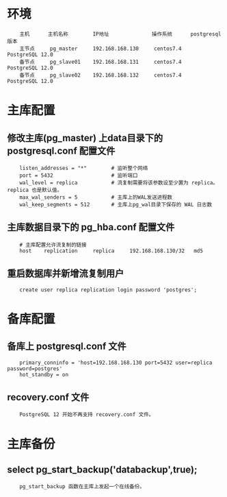 # 环境
```
    主机      主机名称        IP地址              操作系统      postgresql 版本
    主节点     pg_master     192.168.168.130     centos7.4    PostgreSQL 12.0
    备节点     pg_slave01    192.168.168.131     centos7.4    PostgreSQL 12.0
    备节点     pg_slave02    192.168.168.132     centos7.4    PostgreSQL 12.0
```
# 主库配置
## 修改主库(pg_master) 上data目录下的 postgresql.conf 配置文件
```
    listen_addresses = "*"        # 监听整个网络
    port = 5432                   # 监听端口
    wal_level = replica           # 流复制需要将该参数设至少置为 replica。 replica 也是默认值。
    max_wal_senders = 5           # 主库上的WAL发送进程数
    wal_keep_segments = 512       # 主库上pg_wal目录下保存的 WAL 日志数
```
## 主库数据目录下的 pg_hba.conf 配置文件
```
    # 主库配置允许流复制的链接
    host    replication     replica     192.168.168.130/32   md5
```
## 重启数据库并新增流复制用户
```
    create user replica replication login password 'postgres';
```

# 备库配置
## 备库上 postgresql.conf 文件
```
    primary_conninfo = 'host=192.168.168.130 port=5432 user=replica password=postgres'
    hot_standby = on
```

## recovery.conf 文件
```
    PostgreSQL 12 开始不再支持 recovery.conf 文件。
```

# 主库备份
## select pg_start_backup('databackup',true);
```
    pg_start_backup 函数在主库上发起一个在线备份。
```
